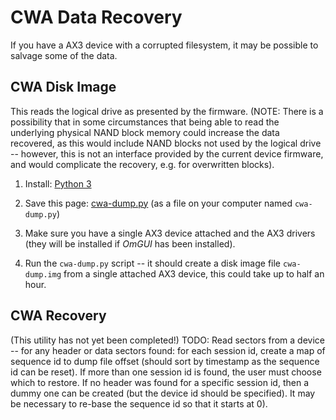# CWA Data Recovery

If you have a AX3 device with a corrupted filesystem, it may be possible to salvage some of the data.


## CWA Disk Image

This reads the logical drive as presented by the firmware.  (NOTE: There is a possibility that in some circumstances that being able to read the underlying physical NAND block memory could increase the data recovered, as this would include NAND blocks not used by the logical drive -- however, this is not an interface provided by the current device firmware, and would complicate the recovery, e.g. for overwritten blocks).

1. Install: [Python 3](https://www.python.org/downloads/)

2. Save this page: [cwa-dump.py](https://raw.githubusercontent.com/digitalinteraction/openmovement/master/Software/AX3/cwa-recover/cwa-dump.py) (as a file on your computer named `cwa-dump.py`)

3. Make sure you have a single AX3 device attached and the AX3 drivers (they will be installed if *OmGUI* has been installed).

4. Run the `cwa-dump.py` script -- it should create a disk image file `cwa-dump.img` from a single attached AX3 device, this could take up to half an hour.


## CWA Recovery

(This utility has not yet been completed!)  TODO: Read sectors from a device -- for any header or data sectors found: for each session id, create a map of sequence id to dump file offset (should sort by timestamp as the sequence id can be reset).  If more than one session id is found, the user must choose which to restore.  If no header was found for a specific session id, then a dummy one can be created (but the device id should be specified).  It may be necessary to re-base the sequence id so that it starts at 0).

